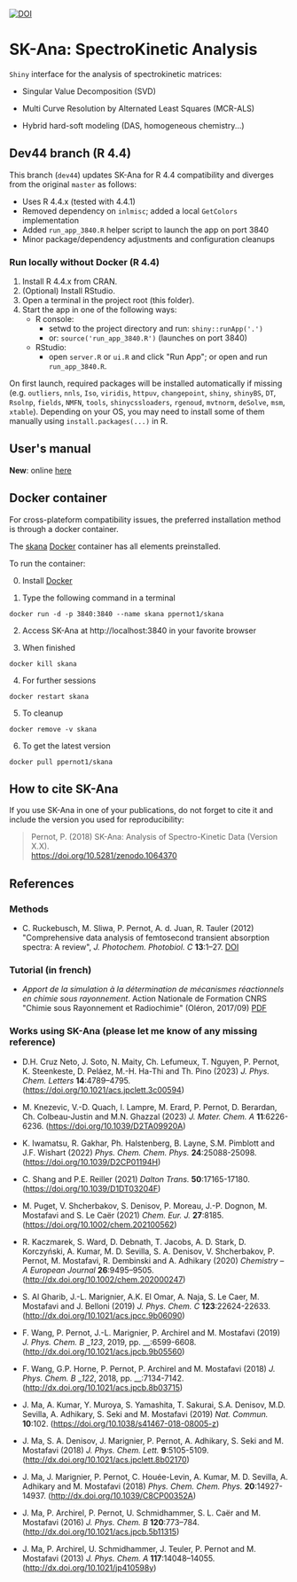 
[![DOI](https://zenodo.org/badge/87315085.svg)](https://zenodo.org/badge/latestdoi/87315085)


# **SK-Ana**: **S**pectro**K**inetic **Ana**lysis

`Shiny` interface for the analysis of spectrokinetic matrices:

* Singular Value Decomposition (SVD)

* Multi Curve Resolution by Alternated Least Squares (MCR-ALS)

* Hybrid hard-soft modeling (DAS, homogeneous chemistry...)


<!--The code can be tested here: https://upsa.shinyapps.io/SK-Ana/-->

## Dev44 branch (R 4.4)

This branch (`dev44`) updates SK-Ana for R 4.4 compatibility and diverges from the original `master` as follows:

- Uses R 4.4.x (tested with 4.4.1)
- Removed dependency on `inlmisc`; added a local `GetColors` implementation
- Added `run_app_3840.R` helper script to launch the app on port 3840
- Minor package/dependency adjustments and configuration cleanups

### Run locally without Docker (R 4.4)

1. Install R 4.4.x from CRAN.
2. (Optional) Install RStudio.
3. Open a terminal in the project root (this folder).
4. Start the app in one of the following ways:
   - R console:
     - setwd to the project directory and run: `shiny::runApp('.')`
     - or: `source('run_app_3840.R')` (launches on port 3840)
   - RStudio:
     - open `server.R` or `ui.R` and click "Run App"; or open and run `run_app_3840.R`.

On first launch, required packages will be installed automatically if missing (e.g. `outliers`, `nnls`, `Iso`, `viridis`, `httpuv`, `changepoint`, `shiny`, `shinyBS`, `DT`, `Rsolnp`, `fields`, `NMFN`, `tools`, `shinycssloaders`, `rgenoud`, `mvtnorm`, `deSolve`, `msm`, `xtable`). Depending on your OS, you may need to install some of them manually using `install.packages(...)` in R.

## User's manual

__New__: online [here](https://ppernot.github.io/SK-Ana/index.html)

<!--
## Local install 

* Download the latest release [here](https://github.com/ppernot/SK-Ana/releases/latest) 
  and decompress the archive in a dedicated directory. If you want the most recent code
  version (with more bugs risks) download it [here](https://github.com/ppernot/SK-Ana/archive/master.zip)

* You will also need

    + [R](https://cran.rstudio.com/) (Mandatory)
    
    + [RStudio](https://www.rstudio.com/products/rstudio/download/#download) (Optional)

### How to run SK-Ana (for non-docker-based installs)

* Using `R`: go to the installation directory and run the command `shiny::runApp()` in a `R` console
    
* Using `RStudio`

    1. go to the installation directory and double-click on `server.R` or `ui.R`

    2. in `RStudio` click on `Run App`

For other options and more detailed information see [here](https://shiny.rstudio.com/articles/running.html).

In both cases, a web interface should open in your favorite browser. At the first launch,
the code will install a set of packages, if they are not installed already: 
`outliers`, `nnls`, `Iso`, `viridis`, `httpuv`, `changepoint`, `shiny`, `shinyBS`, `DT`, 
`Rsolnp`, `fields`, `NMFN`, `tools`, `shinycssloaders`, `rgenoud`, `mvtnorm`, `deSolve`, 
`msm`, and `xtable`. 
Depending on your OS, you might have to install them manually.
-->

## Docker container

For cross-plateform compatibility issues, the preferred installation
method is through a docker container.

The [skana](https://hub.docker.com/repository/docker/ppernot1/skana)
[Docker](https://www.docker.com/) container has all elements preinstalled.

To run the container:

0. Install [Docker](https://www.docker.com/products/docker-desktop)

1. Type the following command in a terminal
```
docker run -d -p 3840:3840 --name skana ppernot1/skana
```      

2. Access SK-Ana at http://localhost:3840 in your favorite browser

3. When finished
```
docker kill skana
```

4. For further sessions
```
docker restart skana
```

5. To cleanup
```
docker remove -v skana
```

6. To get the latest version
```
docker pull ppernot1/skana
```      


## How to cite SK-Ana

If you use SK-Ana in one of your publications, do not forget to cite it and include the version you used for reproducibility:

> Pernot, P. (2018) SK-Ana: Analysis of Spectro-Kinetic Data (Version X.X).    
> https://doi.org/10.5281/zenodo.1064370

## References

### Methods

* C. Ruckebusch, M. Sliwa, P. Pernot, A. d. Juan, R. Tauler (2012) 
"Comprehensive data analysis of femtosecond transient absorption spectra: 
A review", _J. Photochem. Photobiol. C_ __13__:1–27. [DOI](http://dx.doi.org/10.1016/j.jphotochemrev.2011.10.002)

### Tutorial (in french)

* _Apport de la simulation à la détermination de mécanismes réactionnels en 
chimie sous rayonnement_. Action Nationale de Formation CNRS "Chimie sous
Rayonnement et Radiochimie" (Oléron, 2017/09) 
[PDF](https://universite-paris-saclay.hal.science/hal-04618186)


### Works using SK-Ana (please let me know of any missing reference)

* D.H. Cruz Neto, J. Soto, N. Maity, Ch. Lefumeux, T. Nguyen, P. Pernot, K. Steenkeste, D. Peláez, M.-H. Ha-Thi and Th. Pino (2023) _J. Phys. Chem. Letters_ __14__:4789–4795.
(https://doi.org/10.1021/acs.jpclett.3c00594)

* M. Knezevic, V.-D. Quach, I. Lampre, M. Erard, P. Pernot, D. Berardan, Ch. Colbeau-Justin and M.N. Ghazzal (2023) _J. Mater. Chem. A_ __11__:6226-6236. (https://doi.org/10.1039/D2TA09920A)

* K. Iwamatsu, R. Gakhar, Ph. Halstenberg, B. Layne, S.M. Pimblott and J.F. Wishart (2022) _Phys. Chem. Chem. Phys._ __24__:25088-25098. (https://doi.org/10.1039/D2CP01194H)

* C. Shang and P.E. Reiller (2021) _Dalton Trans._  __50__:17165-17180. (https://doi.org/10.1039/D1DT03204F)

* M. Puget, V. Shcherbakov, S. Denisov, P. Moreau, J.-P. Dognon, M. Mostafavi and S. Le Caër (2021) _Chem. Eur. J._  __27__:8185. (https://doi.org/10.1002/chem.202100562) 

* R. Kaczmarek, S. Ward, D. Debnath, T. Jacobs, A. D. Stark, D. Korczyński, A. Kumar, M. D. Sevilla, S. A. Denisov, V. Shcherbakov, P. Pernot, M. Mostafavi, R. Dembinski and A. Adhikary (2020) _Chemistry – A European Journal_ __26__:9495–9505. (http://dx.doi.org/10.1002/chem.202000247)

* S. Al Gharib, J.-L. Marignier, A.K. El Omar, A. Naja, S. Le Caer, M. Mostafavi and J. Belloni (2019) _J. Phys. Chem. C_  __123__:22624-22633. (http://dx.doi.org/10.1021/acs.jpcc.9b06090)

* F. Wang, P. Pernot, J.-L. Marignier, P. Archirel and M. Mostafavi (2019) _J. Phys. Chem. B_ __123_, 2019, pp. __:6599-6608. (http://dx.doi.org/10.1021/acs.jpcb.9b05560)

* F. Wang, G.P. Horne, P. Pernot, P. Archirel and M. Mostafavi (2018) _J. Phys. Chem. B_  __122_, 2018, pp. __:7134-7142. (http://dx.doi.org/10.1021/acs.jpcb.8b03715)

* J. Ma, A. Kumar, Y. Muroya, S. Yamashita, T. Sakurai, S.A. Denisov, M.D. Sevilla, A. Adhikary, S. Seki and M. Mostafavi (2019) _Nat. Commun._ __10__:102. (https://doi.org/10.1038/s41467-018-08005-z)

* J. Ma, S. A. Denisov, J. Marignier, P. Pernot, A. Adhikary, S. Seki and M. Mostafavi (2018) _J. Phys. Chem. Lett._  __9__:5105-5109. (http://dx.doi.org/10.1021/acs.jpclett.8b02170)

* J. Ma, J. Marignier, P. Pernot, C. Houée-Levin, A. Kumar, M. D. Sevilla, A. Adhikary and M. Mostafavi (2018) _Phys. Chem. Chem. Phys._  __20__:14927-14937. (http://dx.doi.org/10.1039/C8CP00352A)

* J. Ma, P. Archirel, P. Pernot, U. Schmidhammer, S. L. Caër and M. Mostafavi (2016) _J. Phys. Chem. B_ __120__:773–784. (http://dx.doi.org/10.1021/acs.jpcb.5b11315)

* J. Ma, P. Archirel, U. Schmidhammer, J. Teuler, P. Pernot and M. Mostafavi (2013) _J. Phys. Chem. A_ __117__:14048–14055. (http://dx.doi.org/10.1021/jp410598y)










